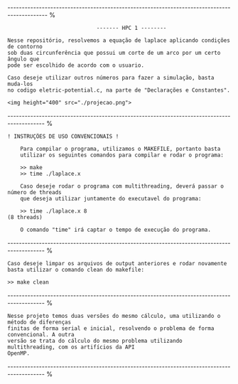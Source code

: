 -------------------------------------------------------------------------------------------- %

                                ------- HPC 1 --------

    Nesse repositório, resolvemos a equação de laplace aplicando condições de contorno 
    sob duas circunferência que possui um corte de um arco por um certo ângulo que 
    pode ser escolhido de acordo com o usuario.

    Caso deseje utilizar outros números para fazer a simulação, basta muda-los
    no codigo eletric-potential.c, na parte de "Declarações e Constantes".

    <img height="400" src="./projecao.png">

------------------------------------------------------------------------------------------- %

    ! INSTRUÇÕES DE USO CONVENCIONAIS !

        Para compilar o programa, utilizamos o MAKEFILE, portanto basta 
        utilizar os seguintes comandos para compilar e rodar o programa:

        >> make
        >> time ./laplace.x

        Caso deseje rodar o programa com multithreading, deverá passar o número de threads
        que deseja utilizar juntamente do executavel do programa:

        >> time ./laplace.x 8                                                  (8 threads)

        O comando "time" irá captar o tempo de execução do programa.

------------------------------------------------------------------------------------------- %

    Caso deseje limpar os arquivos de output anteriores e rodar novamente
    basta utilizar o comando clean do makefile:

    >> make clean

------------------------------------------------------------------------------------------- %

    Nesse projeto temos duas versões do mesmo cálculo, uma utilizando o método de diferenças
    finitas de forma serial e inicial, resolvendo o problema de forma convencional. A outra 
    versão se trata do cálculo do mesmo problema utilizando multithreading, com os artifícios da API 
    OpenMP.

------------------------------------------------------------------------------------------- %